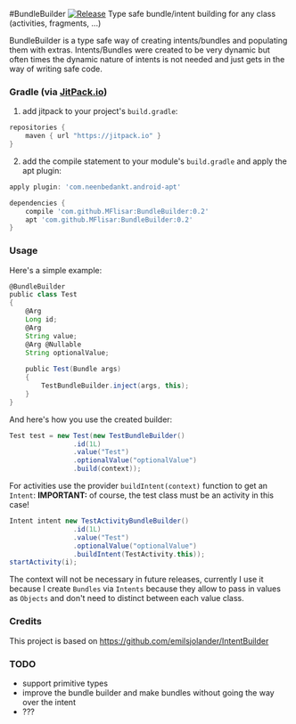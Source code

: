 #BundleBuilder [![Release](https://jitpack.io/v/MFlisar/BundleArgs.svg)](https://jitpack.io/#MFlisar/BundleArgs)
Type safe bundle/intent building for any class (activities, fragments, ...)

BundleBuilder is a type safe way of creating intents/bundles and populating them with extras. Intents/Bundles were created to be very dynamic but often times the dynamic nature of intents is not needed and just gets in the way of writing safe code.

 
### Gradle (via [JitPack.io](https://jitpack.io/))

1) add jitpack to your project's `build.gradle`:
```groovy
repositories {
    maven { url "https://jitpack.io" }
}
```
2) add the compile statement to your module's `build.gradle` and apply the apt plugin:
```groovy
apply plugin: 'com.neenbedankt.android-apt'

dependencies {
    compile 'com.github.MFlisar:BundleBuilder:0.2'
    apt 'com.github.MFlisar:BundleBuilder:0.2'
}
```

### Usage

Here's a simple example:

```groovy
@BundleBuilder
public class Test
{
    @Arg
    Long id;
    @Arg
    String value;
    @Arg @Nullable
    String optionalValue;
    
    public Test(Bundle args)
    {
        TestBundleBuilder.inject(args, this);
    }
}
```

And here's how you use the created builder:

```groovy
Test test = new Test(new TestBundleBuilder()
                .id(1L)
                .value("Test")
                .optionalValue("optionalValue")
                .build(context));
```

For activities use the provider `buildIntent(context)` function to get an `Intent`:
**IMPORTANT:** of course, the test class must be an activity in this case!
```groovy
Intent intent new TestActivityBundleBuilder()
                .id(1L)
                .value("Test")
                .optionalValue("optionalValue")
                .buildIntent(TestActivity.this));
startActivity(i);
```

The context will not be necessary in future releases, currently I use it because I create `Bundles` via `Intents` because they allow to pass in values as `Objects` and don't need to distinct between each value class.

### Credits

This project is based on https://github.com/emilsjolander/IntentBuilder

### TODO

* support primitive types
* improve the bundle builder and make bundles without going the way over the intent
* ???
